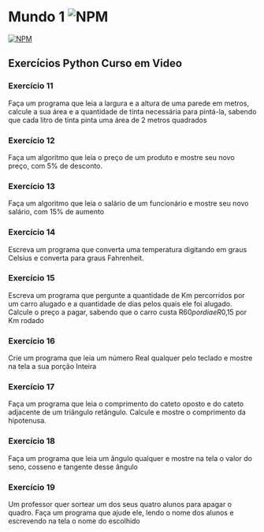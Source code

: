 # Mundo 1 ![NPM](https://img.shields.io/badge/Python-3776AB?style=for-the-badge&logo=python&logoColor=white)

[![NPM](https://img.shields.io/npm/l/react)](https://github.com/brunolikma/Mundo1/blob/main/LICENSE)

## Exercícios Python Curso em Video

### **Exercício 11**
Faça um programa que leia a largura e a altura de uma parede em metros, calcule a sua área e a quantidade de tinta necessária para pintá-la, sabendo que cada litro de tinta pinta uma área de 2 metros quadrados

### **Exercício 12** 
Faça um algoritmo que leia o preço de um produto e mostre seu novo preço, com 5% de desconto.

### **Exercício 13** 
Faça um algoritmo que leia o salário de um funcionário e mostre seu novo salário, com 15% de aumento

### **Exercício 14** 
Escreva um programa que converta uma temperatura digitando em graus Celsius e converta para graus Fahrenheit.
 
### **Exercício 15** 
Escreva um programa que pergunte a quantidade de Km percorridos por um carro alugado e a quantidade de dias pelos quais ele foi alugado. Calcule o preço a pagar, sabendo que o carro custa R$60 por dia e R$0,15 por Km rodado

### **Exercício 16**
Crie um programa que leia um número Real qualquer pelo teclado e mostre na tela a sua porção Inteira

### **Exercício 17**
Faça um programa que leia o comprimento do cateto oposto e do cateto adjacente de um triângulo retângulo. Calcule e mostre o comprimento da hipotenusa.

### **Exercício 18** 
Faça um programa que leia um ângulo qualquer e mostre na tela o valor do seno, cosseno e tangente desse ângulo

### **Exercício 19** 
Um professor quer sortear um dos seus quatro alunos para apagar o quadro. Faça um programa que ajude ele, lendo o nome dos alunos e escrevendo na tela o nome do escolhido
